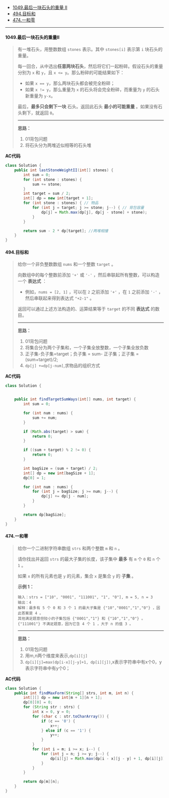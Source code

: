 -  [1049.最后一块石头的重量 II](https://leetcode.cn/problems/last-stone-weight-ii/)
-  [494.目标和](https://leetcode.cn/problems/target-sum/)
-  [474.一和零](https://leetcode.cn/problems/ones-and-zeroes/)

----

#### 1049.最后一块石头的重量II

>有一堆石头，用整数数组 `stones` 表示。其中 `stones[i]` 表示第 `i` 块石头的重量。
>
>每一回合，从中选出**任意两块石头**，然后将它们一起粉碎。假设石头的重量分别为 `x` 和 `y`，且 `x <= y`。那么粉碎的可能结果如下：
>
>- 如果 `x == y`，那么两块石头都会被完全粉碎；
>- 如果 `x != y`，那么重量为 `x` 的石头将会完全粉碎，而重量为 `y` 的石头新重量为 `y-x`。
>
>最后，**最多只会剩下一块** 石头。返回此石头 **最小的可能重量** 。如果没有石头剩下，就返回 `0`。
>
>----
>
>**思路：**
>
>1. 01背包问题
>2. 将石头分为两堆近似相等的石头堆



**AC代码**

```java
class Solution {
    public int lastStoneWeightII(int[] stones) {
        int sum = 0;
        for (int stone : stones) {
            sum += stone;
        }
        int target = sum / 2;
        int[] dp = new int[target + 1];
        for (int stone : stones) { // 物品
            for (int j = target; j >= stone; j--) { // 背包容量
                dp[j] = Math.max(dp[j], dp[j - stone] + stone);
            }
        }

        return sum - 2 * dp[target]; //两堆相撞
    }
}
```



#### 494.目标和

>给你一个非负整数数组 `nums` 和一个整数 `target` 。
>
>向数组中的每个整数前添加 `'+'` 或 `'-'` ，然后串联起所有整数，可以构造一个 **表达式** ：
>
>- 例如，`nums = [2, 1]` ，可以在 `2` 之前添加 `'+'` ，在 `1` 之前添加 `'-'` ，然后串联起来得到表达式 `"+2-1"` 。
>
>返回可以通过上述方法构造的、运算结果等于 `target` 的不同 **表达式** 的数目。
>
>----
>
>**思路：**
>
>1. 01背包问题
>2. 将集合分为两个子集和，一个子集全放整数，一个子集全放负数
>3. 正子集-负子集=target；负子集 = sum- 正子集；正子集 = (sum+target)/2;
>4. `dp[j] +=dp[j-num]`,求物品的组织方式



**AC代码**

```java
class Solution {


    public int findTargetSumWays(int[] nums, int target) {
        int sum = 0;

        for (int num : nums) {
            sum += num;
        }

        if (Math.abs(target) > sum) {
            return 0;
        }

        if ((sum + target) % 2 != 0) {
            return 0;
        }

        int bagSize = (sum + target) / 2;
        int[] dp = new int[bagSize + 1];
        dp[0] = 1;

        for (int num : nums) {
            for (int j = bagSize; j >= num; j--) {
                dp[j] += dp[j - num];
            }
        }

        return dp[bagSize];
    }
}
```



#### 474.一和零

>给你一个二进制字符串数组 `strs` 和两个整数 `m` 和 `n` 。
>
>请你找出并返回 `strs` 的最大子集的长度，该子集中 **最多** 有 `m` 个 `0` 和 `n` 个 `1` 。
>
>如果 `x` 的所有元素也是 `y` 的元素，集合 `x` 是集合 `y` 的 **子集** 。
>
>
>
>**示例 1：**
>
>```
>输入：strs = ["10", "0001", "111001", "1", "0"], m = 5, n = 3
>输出：4
>解释：最多有 5 个 0 和 3 个 1 的最大子集是 {"10","0001","1","0"} ，因此答案是 4 。
>其他满足题意但较小的子集包括 {"0001","1"} 和 {"10","1","0"} 。{"111001"} 不满足题意，因为它含 4 个 1 ，大于 n 的值 3 。
>```
>
>-------------------------
>
>**思路：**
>
>1. 01背包问题
>2. 用m,n两个维度来表示,`dp[i][j]`
>3. `dp[i][j]=max(dp[i-x][j-y]+1, dp[i][j])`,x表示字符串中有x个0，y表示字符串中有y个0；



**AC代码**

```java
class Solution {
    public int findMaxForm(String[] strs, int m, int n) {
        int[][] dp = new int[m + 1][n + 1];
        dp[0][0] = 0;
        for (String str : strs) {
            int x = 0, y = 0;
            for (char c : str.toCharArray()) {
                if (c == '0') {
                    x++;
                } else if (c == '1') {
                    y++;
                }
            }
            for (int i = m; i >= x; i--) {
                for (int j = n; j >= y; j--) {
                    dp[i][j] = Math.max(dp[i - x][j - y] + 1, dp[i][j]);
                }
            }
        }

        return dp[m][n];
    }
}
```

